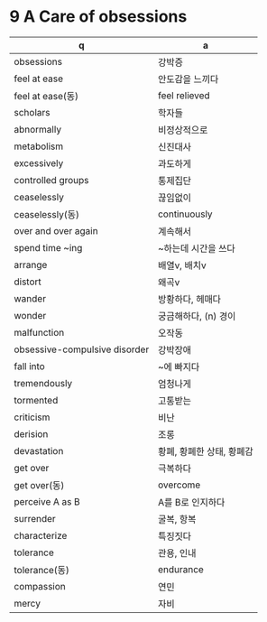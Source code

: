 # 9 A Care of obsessions

 q  | a
--- | ---
obsessions		| 강박증
feel at ease		| 안도감을 느끼다
feel at ease(동)		| feel relieved
scholars		| 학자들
abnormally		| 비정상적으로
metabolism		| 신진대사
excessively		| 과도하게
controlled groups	| 통제집단
ceaselessly		| 끊임없이
ceaselessly(동)		| continuously
over and over again	| 계속해서
spend time ~ing		| ~하는데 시간을 쓰다
arrange			| 배열v, 배치v
distort			| 왜곡v
wander			| 방황하다, 헤매다
wonder			| 궁금해하다, (n) 경이
malfunction		| 오작동
obsessive-compulsive disorder		| 강박장애
fall into		| ~에 빠지다
tremendously		| 엄청나게
tormented		| 고통받는
criticism		| 비난
derision		| 조롱
devastation		| 황폐, 황폐한 상태, 황폐감
get over	| 극복하다
get over(동)		| overcome
perceive A as B		| A를 B로 인지하다
surrender		| 굴복, 항복
characterize		| 특징짓다
tolerance		| 관용, 인내
tolerance(동)		| endurance
compassion		| 연민
mercy		| 자비
